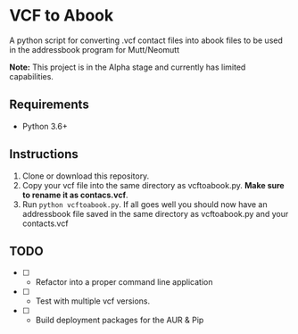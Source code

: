 # VCF to Abook

A python script for converting .vcf contact files into abook files to be used in the addressbook program for Mutt/Neomutt

**Note:** This project is in the Alpha stage and currently has limited capabilities.

## Requirements
* Python 3.6+

## Instructions

1. Clone or download this repository.
2. Copy your vcf file into the same directory as vcftoabook.py. **Make sure to rename it as contacs.vcf**.
3. Run `python vcftoabook.py`. If all goes well you should now have an addressbook file saved in the same directory as vcftoabook.py and your contacts.vcf

## TODO
- [ ] - Refactor into a proper command line application
- [ ] - Test with multiple vcf versions.
- [ ] - Build deployment packages for the AUR & Pip

